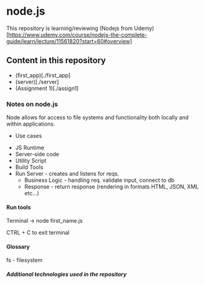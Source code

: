 # node.js
This repository is learning/reviewing (Nodejs from Udemy)[https://www.udemy.com/course/nodejs-the-complete-guide/learn/lecture/11561820?start=60#overview]

## Content in this repository
- (first_app)[./first_app]
- (server)[./server]
- (Assignment 1)[./assign1]

### Notes on node.js 
Node allows for access to file systems and functionality both locally and within applications. 

- Use cases
* JS Runtime
* Server-side code 
* Utility Script
* Build Tools  
* Run Server - creates and listens for reqs. 
  * Business Logic - handling req. validate input, connect to db 
  * Response  - return response (rendering in formats HTML, JSON, XML etc...)

#### Run tools 
Terminal -> node first_name.js

CTRL + C to exit terminal 



#### Glossary 
fs - filesystem

##### Additional technologies used in the repository